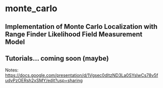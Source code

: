 # monte_carlo

## Implementation of Monte Carlo Localization with Range Finder Likelihood Field Measurement Model
## Tutorials... coming soon (maybe)
Notes: https://docs.google.com/presentation/d/1Vgsec0dItzND3La0SYslwCs78v5fudvPzOERsh2xSMY/edit?usp=sharing
